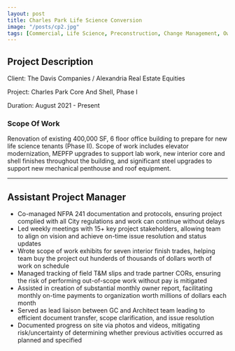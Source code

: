 ```yaml
---
layout: post
title: Charles Park Life Science Conversion
image: "/posts/cp2.jpg"
tags: [Commercial, Life Science, Preconstruction, Change Management, Owner Reporting]
---
```


## Project Description

Client: The Davis Companies / Alexandria Real Estate Equities

Project: Charles Park Core And Shell, Phase I

Duration: August 2021 - Present

### Scope Of Work

Renovation of existing 400,000 SF, 6 floor office building to prepare for new life science tenants (Phase II). Scope of work includes elevator modernization, MEPFP upgrades to support lab work, new interior core and shell finishes throughout the building, and significant steel upgrades to support new mechanical penthouse and roof equipment.

---

## Assistant Project Manager
- Co-managed NFPA 241 documentation and protocols, ensuring project complied with all City regulations and work can continue without delays
- Led weekly meetings with 15+ key project stakeholders, allowing team to align on vision and achieve on-time issue resolution and status updates 
- Wrote scope of work exhibits for seven interior finish trades, helping team buy the project out hunderds of thousands of dollars worth of work on schedule
- Managed tracking of field T&M slips and trade partner CORs, ensuring the risk of performing out-of-scope work without pay is mitigated
- Assisted in creation of substantial monthly owner report, facilitating monthly on-time payments to organization worth millions of dollars each month
- Served as lead liaison between GC and Architect team leading to efficient document transfer, scope clarification, and issue resolution
- Documented progress on site via photos and videos, mitigating risk/uncertainty of determining whether previous activities occurred as planned and specified
